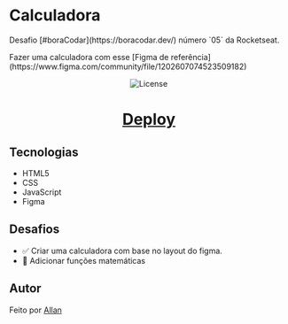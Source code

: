 # Calculadora
<p>Desafio [#boraCodar](https://boracodar.dev/) número `05` da Rocketseat.</p>
<p>Fazer uma calculadora com esse [Figma de referência](https://www.figma.com/community/file/1202607074523509182)</p>

<p align="center">
  <img alt="License" src="https://img.shields.io/static/v1?label=license&message=MIT&color=49AA26&labelColor=000000">
</p>

<div align="center">
  <h1><a href="allanmalegretti.github.io/calculator/">Deploy</a></h1> 
</div>

## Tecnologias
- HTML5
- CSS
- JavaScript
- Figma

## Desafios 
- :white_check_mark:  Criar uma calculadora com base no layout do figma.
- :construction:  Adicionar funções matemáticas

## Autor
Feito por [Allan](https://github.com/allanmalegretti/)